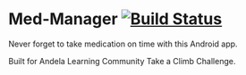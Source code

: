 # Med-Manager  [![Build Status](https://travis-ci.org/nwagu/Med-Manager.svg?branch=master)](https://travis-ci.org/nwagu/Med-Manager)

Never forget to take medication on time with this Android app.

Built for Andela Learning Community Take a Climb Challenge.
